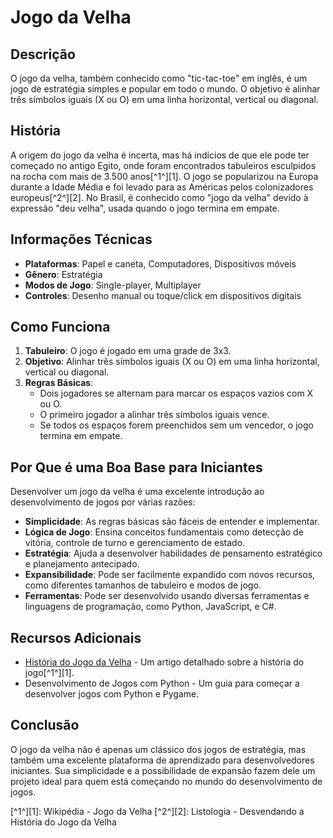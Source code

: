 # Jogo da Velha

## Descrição
O jogo da velha, também conhecido como "tic-tac-toe" em inglês, é um jogo de estratégia simples e popular em todo o mundo. O objetivo é alinhar três símbolos iguais (X ou O) em uma linha horizontal, vertical ou diagonal.

## História
A origem do jogo da velha é incerta, mas há indícios de que ele pode ter começado no antigo Egito, onde foram encontrados tabuleiros esculpidos na rocha com mais de 3.500 anos[^1^][1]. O jogo se popularizou na Europa durante a Idade Média e foi levado para as Américas pelos colonizadores europeus[^2^][2]. No Brasil, é conhecido como "jogo da velha" devido à expressão "deu velha", usada quando o jogo termina em empate.

## Informações Técnicas
- **Plataformas**: Papel e caneta, Computadores, Dispositivos móveis
- **Gênero**: Estratégia
- **Modos de Jogo**: Single-player, Multiplayer
- **Controles**: Desenho manual ou toque/click em dispositivos digitais

## Como Funciona
1. **Tabuleiro**: O jogo é jogado em uma grade de 3x3.
2. **Objetivo**: Alinhar três símbolos iguais (X ou O) em uma linha horizontal, vertical ou diagonal.
3. **Regras Básicas**: 
   - Dois jogadores se alternam para marcar os espaços vazios com X ou O.
   - O primeiro jogador a alinhar três símbolos iguais vence.
   - Se todos os espaços forem preenchidos sem um vencedor, o jogo termina em empate.

## Por Que é uma Boa Base para Iniciantes
Desenvolver um jogo da velha é uma excelente introdução ao desenvolvimento de jogos por várias razões:
- **Simplicidade**: As regras básicas são fáceis de entender e implementar.
- **Lógica de Jogo**: Ensina conceitos fundamentais como detecção de vitória, controle de turno e gerenciamento de estado.
- **Estratégia**: Ajuda a desenvolver habilidades de pensamento estratégico e planejamento antecipado.
- **Expansibilidade**: Pode ser facilmente expandido com novos recursos, como diferentes tamanhos de tabuleiro e modos de jogo.
- **Ferramentas**: Pode ser desenvolvido usando diversas ferramentas e linguagens de programação, como Python, JavaScript, e C#.

## Recursos Adicionais
- [História do Jogo da Velha](https://pt.wikipedia.org/wiki/Jogo_da_velha) - Um artigo detalhado sobre a história do jogo[^1^][1].
- Desenvolvimento de Jogos com Python - Um guia para começar a desenvolver jogos com Python e Pygame.

## Conclusão
O jogo da velha não é apenas um clássico dos jogos de estratégia, mas também uma excelente plataforma de aprendizado para desenvolvedores iniciantes. Sua simplicidade e a possibilidade de expansão fazem dele um projeto ideal para quem está começando no mundo do desenvolvimento de jogos.

[^1^][1]: Wikipédia - Jogo da Velha
[^2^][2]: Listologia - Desvendando a História do Jogo da Velha
